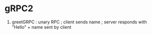 # gRPC2

1) greetGRPC : unary RPC ; client sends name ; server responds with "Hello" + name sent by client
